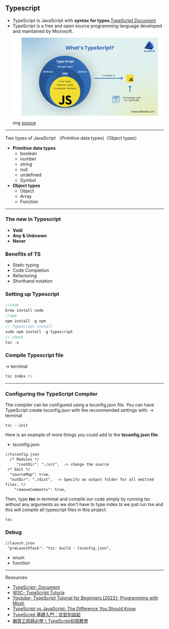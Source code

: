 ## Typescript 

- TypeScript is JavaScript with **syntax for types**.[TypeScript Document](https://www.typescriptlang.org/)
- TypeScript is a free and open source programming language developed and maintained by Microsoft.
![ts-vs](https://github.com/miya-w/Typescript-Projects/blob/main/images/ts-js.png)
img [source](https://radixweb.com/blog/typescript-vs-javascript)
---
Two types of JavaScript （Primitive data types)（Object types）
- **Primitive data types**
    - boolean 
    - number 
    - string 
    - null 
    - undefined 
    - Symbol
- **Object types**
    - Object     
    - Array 
    - Function 
---
### The new in Typescript
- **Void**
- **Any & Unknown**
- **Never**

### Benefits of TS
- Static typing
- Code Completion
- Refactoring
- Shorthand notation



### Setting up Typescript

```javascript
//node
brew install node
//npm
npm install -g npm
// Typescript install 
sudo npm install -g typescript
// check 
tsc -v

```
### Compile Typescript file
-> terminal
```javascript
tsc index.ts
```
----
###  Configuring the TypeScript Compiler 
The compiler can be configured using a tsconfig.json file.
You can have TypeScript create tsconfig.json with the recommended settings with:
-> terminal
```
tsc --init
```
 Here is an example of more things you could add to the **tsconfig.json file**:
- tsconfig.json

```javascipt
//tsconfig.json
  /* Modules */                              
     "rootDir": "./src",  -> change the source  
 /* Emit */
  "sourceMap": true, 
  "outDir": "./dist",  -> Specify an output folder for all emitted files. */
    "removeComments": true,   

```
Then, type ***tsc*** in terminal and compile our code simply by running tsc without any arguments so we don't have to type index.ts we just run tse and this will compile all typescript files in this project.
```
tsc
```
### Debug

```
//launch.json
 "preLaunchTask": "tsc: build - tsconfig.json",
```



- enum
- function
---
Resources
- [TypeScript- Document](https://www.typescriptlang.org/)
- [W3C- TypeScript Tutoria](https://www.w3schools.com/typescript/index.php)
- [Youtube- TypeScript Tutorial for Beginners [2022]- Programming with Mosh](https://www.youtube.com/watch?v=d56mG7DezGs&t=949s)
- [TypeScript vs JavaScript: The Difference You Should Know](https://radixweb.com/blog/typescript-vs-javascript)
- [TypeScript 基礎入門：從型別談起](https://hackmd.io/@Heidi-Liu/typescript)
- [網頁工程師必學！TypeScript初探教學](https://rookiesavior.net/2022/05/04/program-yiru-web-engineers-must-learn-a-preliminary-study-of-typescript-teaching/)